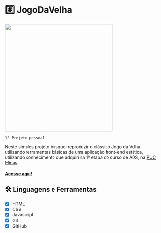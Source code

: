 # #️⃣ JogoDaVelha

<img src="https://github.com/user-attachments/assets/24ff5998-ff83-4d51-a9d7-6efb424c7c85" height="350px">

`1º Projeto pessoal` 

Neste simples projeto busquei reproduzir o clássico Jogo da Velha utilizando ferramentas básicas de uma aplicação front-end estática, utilizando conhecimento que adquiri na 1ª etapa do curso de ADS, na <a href="https://github.com/ICEI-PUC-Minas-PMV-ADS">PUC Minas</a>.

#### <a href="https://lcstoti.github.io/JogoDaVelha/src/index.html">Acesse aqui! </a>

## 🛠️ Linguagens e Ferramentas

- [x] HTML
- [x] CSS
- [x] Javascript
- [x] Git
- [x] GitHub
